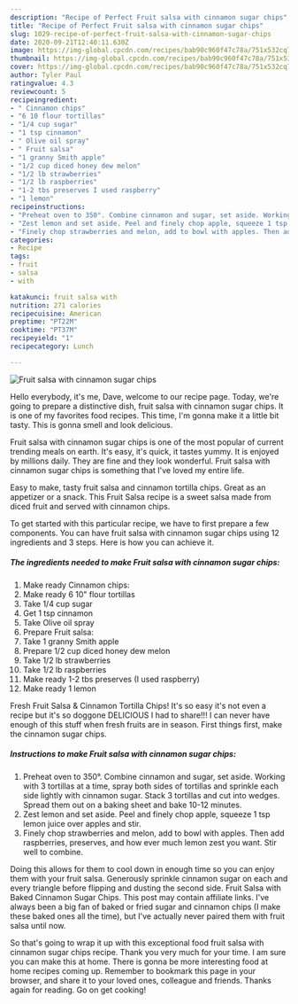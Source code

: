 ```yaml
---
description: "Recipe of Perfect Fruit salsa with cinnamon sugar chips"
title: "Recipe of Perfect Fruit salsa with cinnamon sugar chips"
slug: 1029-recipe-of-perfect-fruit-salsa-with-cinnamon-sugar-chips
date: 2020-09-21T12:40:11.630Z
image: https://img-global.cpcdn.com/recipes/bab90c960f47c78a/751x532cq70/fruit-salsa-with-cinnamon-sugar-chips-recipe-main-photo.jpg
thumbnail: https://img-global.cpcdn.com/recipes/bab90c960f47c78a/751x532cq70/fruit-salsa-with-cinnamon-sugar-chips-recipe-main-photo.jpg
cover: https://img-global.cpcdn.com/recipes/bab90c960f47c78a/751x532cq70/fruit-salsa-with-cinnamon-sugar-chips-recipe-main-photo.jpg
author: Tyler Paul
ratingvalue: 4.3
reviewcount: 5
recipeingredient:
- " Cinnamon chips"
- "6 10 flour tortillas"
- "1/4 cup sugar"
- "1 tsp cinnamon"
- " Olive oil spray"
- " Fruit salsa"
- "1 granny Smith apple"
- "1/2 cup diced honey dew melon"
- "1/2 lb strawberries"
- "1/2 lb raspberries"
- "1-2 tbs preserves I used raspberry"
- "1 lemon"
recipeinstructions:
- "Preheat oven to 350°. Combine cinnamon and sugar, set aside. Working with 3 tortillas at a time, spray both sides of tortillas and sprinkle each side lightly with cinnamon sugar. Stack 3 tortillas and cut into wedges. Spread them out on a baking sheet and bake 10-12 minutes."
- "Zest lemon and set aside. Peel and finely chop apple, squeeze 1 tsp lemon juice over apples and stir."
- "Finely chop strawberries and melon, add to bowl with apples. Then add raspberries, preserves, and how ever much lemon zest you want. Stir well to combine."
categories:
- Recipe
tags:
- fruit
- salsa
- with

katakunci: fruit salsa with 
nutrition: 271 calories
recipecuisine: American
preptime: "PT22M"
cooktime: "PT37M"
recipeyield: "1"
recipecategory: Lunch

---
```



![Fruit salsa with cinnamon sugar chips](https://img-global.cpcdn.com/recipes/bab90c960f47c78a/751x532cq70/fruit-salsa-with-cinnamon-sugar-chips-recipe-main-photo.jpg)

Hello everybody, it's me, Dave, welcome to our recipe page. Today, we're going to prepare a distinctive dish, fruit salsa with cinnamon sugar chips. It is one of my favorites food recipes. This time, I'm gonna make it a little bit tasty. This is gonna smell and look delicious.

Fruit salsa with cinnamon sugar chips is one of the most popular of current trending meals on earth. It's easy, it's quick, it tastes yummy. It is enjoyed by millions daily. They are fine and they look wonderful. Fruit salsa with cinnamon sugar chips is something that I've loved my entire life.

Easy to make, tasty fruit salsa and cinnamon tortilla chips. Great as an appetizer or a snack. This Fruit Salsa recipe is a sweet salsa made from diced fruit and served with cinnamon chips.


To get started with this particular recipe, we have to first prepare a few components. You can have fruit salsa with cinnamon sugar chips using 12 ingredients and 3 steps. Here is how you can achieve it.

<!--inarticleads1-->

##### The ingredients needed to make Fruit salsa with cinnamon sugar chips:

1. Make ready  Cinnamon chips:
1. Make ready 6 10&#34; flour tortillas
1. Take 1/4 cup sugar
1. Get 1 tsp cinnamon
1. Take  Olive oil spray
1. Prepare  Fruit salsa:
1. Take 1 granny Smith apple
1. Prepare 1/2 cup diced honey dew melon
1. Take 1/2 lb strawberries
1. Take 1/2 lb raspberries
1. Make ready 1-2 tbs preserves (I used raspberry)
1. Make ready 1 lemon


Fresh Fruit Salsa &amp; Cinnamon Tortilla Chips! It&#39;s so easy it&#39;s not even a recipe but it&#39;s so doggone DELICIOUS I had to share!!! I can never have enough of this stuff when fresh fruits are in season. First things first, make the cinnamon sugar chips. 

<!--inarticleads2-->

##### Instructions to make Fruit salsa with cinnamon sugar chips:

1. Preheat oven to 350°. Combine cinnamon and sugar, set aside. Working with 3 tortillas at a time, spray both sides of tortillas and sprinkle each side lightly with cinnamon sugar. Stack 3 tortillas and cut into wedges. Spread them out on a baking sheet and bake 10-12 minutes.
1. Zest lemon and set aside. Peel and finely chop apple, squeeze 1 tsp lemon juice over apples and stir.
1. Finely chop strawberries and melon, add to bowl with apples. Then add raspberries, preserves, and how ever much lemon zest you want. Stir well to combine.


Doing this allows for them to cool down in enough time so you can enjoy them with your fruit salsa. Generously sprinkle cinnamon sugar on each and every triangle before flipping and dusting the second side. Fruit Salsa with Baked Cinnamon Sugar Chips. This post may contain affiliate links. I&#39;ve always been a big fan of baked or fried sugar and cinnamon chips (I make these baked ones all the time), but I&#39;ve actually never paired them with fruit salsa until now. 

So that's going to wrap it up with this exceptional food fruit salsa with cinnamon sugar chips recipe. Thank you very much for your time. I am sure you can make this at home. There is gonna be more interesting food at home recipes coming up. Remember to bookmark this page in your browser, and share it to your loved ones, colleague and friends. Thanks again for reading. Go on get cooking!
